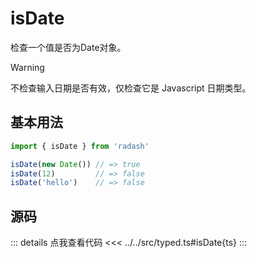 # isDate

检查一个值是否为Date对象。

> [!WARNING]
> 不检查输入日期是否有效，仅检查它是 Javascript 日期类型。

## 基本用法

```ts
import { isDate } from 'radash'

isDate(new Date()) // => true
isDate(12)         // => false
isDate('hello')    // => false
```

## 源码

::: details 点我查看代码
<<< ../../src/typed.ts#isDate{ts}
:::
